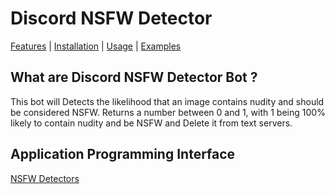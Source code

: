 # Discord NSFW Detector
[Features](#features) | [Installation](#installation) | [Usage](#usage) | [Examples](#examples)

## What are Discord NSFW Detector Bot ?

This bot will Detects the likelihood that an image contains nudity and should be considered NSFW. Returns a number between 0 and 1, with 1 being 100% likely to contain nudity and be NSFW and Delete it from text servers.

## Application Programming Interface

[NSFW Detectors](https://deepai.org/machine-learning-model/nsfw-detector)
